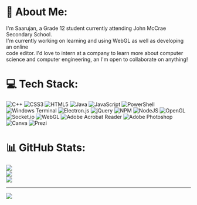 # 💫 About Me:
I'm Saarujan, a Grade 12 student currently attending John McCrae Secondary School.<br>I'm currently working on learning and using WebGL as well as developing an online<br>code editor. I'd love to intern at a company to learn more about computer <br>science and computer engineering, an I'm open to collaborate on anything!


# 💻 Tech Stack:
![C++](https://img.shields.io/badge/c++-%2300599C.svg?style=flat-square&logo=c%2B%2B&logoColor=white) ![CSS3](https://img.shields.io/badge/css3-%231572B6.svg?style=flat-square&logo=css3&logoColor=white) ![HTML5](https://img.shields.io/badge/html5-%23E34F26.svg?style=flat-square&logo=html5&logoColor=white) ![Java](https://img.shields.io/badge/java-%23ED8B00.svg?style=flat-square&logo=openjdk&logoColor=white) ![JavaScript](https://img.shields.io/badge/javascript-%23323330.svg?style=flat-square&logo=javascript&logoColor=%23F7DF1E) ![PowerShell](https://img.shields.io/badge/PowerShell-%235391FE.svg?style=flat-square&logo=powershell&logoColor=white) ![Windows Terminal](https://img.shields.io/badge/Windows%20Terminal-%234D4D4D.svg?style=flat-square&logo=windows-terminal&logoColor=white) ![Electron.js](https://img.shields.io/badge/Electron-191970?style=flat-square&logo=Electron&logoColor=white) ![jQuery](https://img.shields.io/badge/jquery-%230769AD.svg?style=flat-square&logo=jquery&logoColor=white) ![NPM](https://img.shields.io/badge/NPM-%23CB3837.svg?style=flat-square&logo=npm&logoColor=white) ![NodeJS](https://img.shields.io/badge/node.js-6DA55F?style=flat-square&logo=node.js&logoColor=white) ![OpenGL](https://img.shields.io/badge/OpenGL-%23FFFFFF.svg?style=flat-square&logo=opengl) ![Socket.io](https://img.shields.io/badge/Socket.io-black?style=flat-square&logo=socket.io&badgeColor=010101) ![WebGL](https://img.shields.io/badge/WebGL-990000?logo=webgl&logoColor=white&style=flat-square) ![Adobe Acrobat Reader](https://img.shields.io/badge/Adobe%20Acrobat%20Reader-EC1C24.svg?style=flat-square&logo=Adobe%20Acrobat%20Reader&logoColor=white) ![Adobe Photoshop](https://img.shields.io/badge/adobe%20photoshop-%2331A8FF.svg?style=flat-square&logo=adobe%20photoshop&logoColor=white) ![Canva](https://img.shields.io/badge/Canva-%2300C4CC.svg?style=flat-square&logo=Canva&logoColor=white) ![Prezi](https://img.shields.io/badge/Prezi-%23000000.svg?style=flat-square&logo=Prezi&logoColor=white)
# 📊 GitHub Stats:
![](https://github-readme-stats.vercel.app/api?username=Saarujan-Sathees&theme=vue&hide_border=true&include_all_commits=true&count_private=true)<br/>
![](https://github-readme-streak-stats.herokuapp.com/?user=Saarujan-Sathees&theme=vue&hide_border=true)<br/>
![](https://github-readme-stats.vercel.app/api/top-langs/?username=Saarujan-Sathees&theme=vue&hide_border=true&include_all_commits=true&count_private=true&layout=compact)

---
[![](https://visitcount.itsvg.in/api?id=Saarujan-Sathees&icon=1&color=0)](https://visitcount.itsvg.in)

<!-- Proudly created with GPRM ( https://gprm.itsvg.in ) -->
